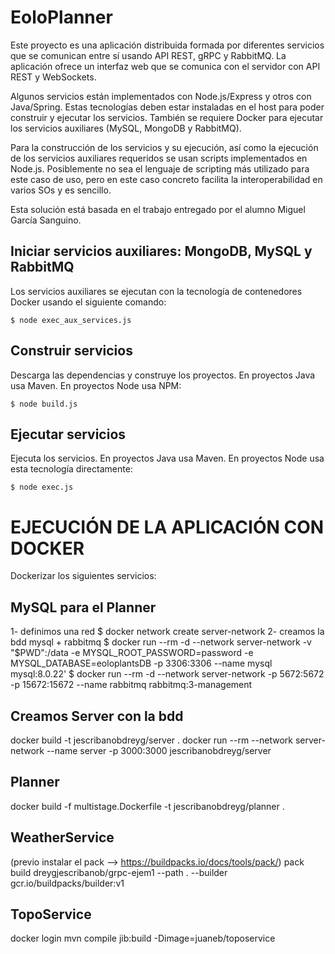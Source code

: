 # EoloPlanner

Este proyecto es una aplicación distribuida formada por diferentes servicios que se comunican entre sí usando API REST, gRPC y RabbitMQ. La aplicación ofrece un interfaz web que se comunica con el servidor con API REST y WebSockets. 

Algunos servicios están implementados con Node.js/Express y otros con Java/Spring. Estas tecnologías deben estar instaladas en el host para poder construir y ejecutar los servicios. También se requiere Docker para ejecutar los servicios auxiliares (MySQL, MongoDB y RabbitMQ).

Para la construcción de los servicios y su ejecución, así como la ejecución de los servicios auxiliares requeridos se usan scripts implementados en Node.js. Posiblemente no sea el lenguaje de scripting más utilizado para este caso de uso, pero en este caso concreto facilita la interoperabilidad en varios SOs y es sencillo.

Esta solución está basada en el trabajo entregado por el alumno Miguel García Sanguino.

## Iniciar servicios auxiliares: MongoDB, MySQL y RabbitMQ

Los servicios auxiliares se ejecutan con la tecnología de contenedores Docker usando el siguiente comando:

```
$ node exec_aux_services.js
```

## Construir servicios

Descarga las dependencias y construye los proyectos. En proyectos Java usa Maven. En proyectos Node usa NPM:

```
$ node build.js
```

## Ejecutar servicios

Ejecuta los servicios. En proyectos Java usa Maven. En proyectos Node usa esta tecnología directamente:

```
$ node exec.js
```

# EJECUCIÓN DE LA APLICACIÓN CON DOCKER

Dockerizar los siguientes servicios:

## MySQL para el Planner

1- definimos una red
$ docker network create server-network
2- creamos la bdd mysql + rabbitmq
$ docker run --rm -d --network server-network -v "$PWD":/data -e MYSQL_ROOT_PASSWORD=password -e MYSQL_DATABASE=eoloplantsDB -p 3306:3306 --name mysql mysql:8.0.22'
$ docker run --rm -d --network server-network -p 5672:5672 -p 15672:15672 --name rabbitmq rabbitmq:3-management  

## Creamos Server con la bdd

docker build -t jescribanobdreyg/server .
docker run --rm --network server-network --name server -p 3000:3000 jescribanobdreyg/server

## Planner

docker build -f multistage.Dockerfile -t jescribanobdreyg/planner .

## WeatherService
(previo instalar el pack --> https://buildpacks.io/docs/tools/pack/)
pack build dreygjescribanob/grpc-ejem1 --path . --builder gcr.io/buildpacks/builder:v1

## TopoService

docker login 
mvn compile jib:build -Dimage=juaneb/toposervice